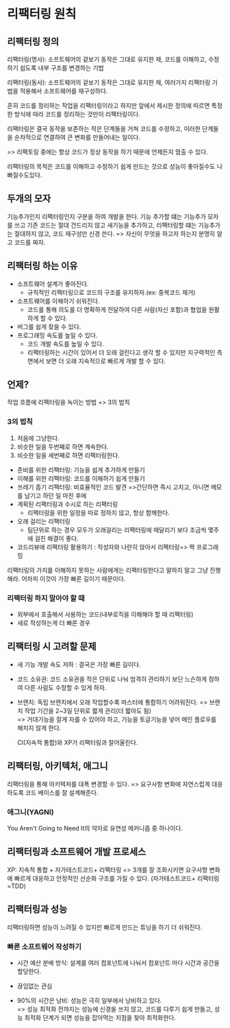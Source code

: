 # 리팩터링 원칙

## 리팩터링 정의

리팩터링(명사): 소프트웨어의 겉보기 동작은 그대로 유지한 채, 코드를 이해하고, 수정하기 쉽도록 내부 구조를 변경하는 기법

리팩터링(동사): 소프트웨어의 겉보기 동작은 그대로 유지한 채, 여러가지 리팩터링 기법을 적용해서 소프트웨어를 재구성하다.

흔히 코드를 정리하는 작업을 리팩터링이라고 하지만 앞에서 제시한 정의에 따르면 특정한 방식에 따라 코드를 정리하는 것만이 리팩터링이다.

리팩터링은 결국 동작을 보존하는 작은 단계들을 거쳐 코드를 수정하고, 이러한 단계들을 순차적으로 연결하여 큰 변화를 만들어내는 일이다.

=> 리팩토링 중에는 항상 코드가 정상 동작을 하기 때문에 언제든지 멈출 수 있다.

리팩터링의 목적은 코드를 이해하고 수정하기 쉽게 만드는 것으로 성능이 좋아질수도 나빠질수도있다.

## 두개의 모자

기능추가인지 리팩터링인지 구분을 하여 개발을 한다.
기능 추가할 떄는 기능추가 모자를 쓰고 기존 코드는 절대 건드리지 않고 새기능을 추가하고, 리팩터링할 떄는 기능추가는 절대하지 않고, 코드 재구성만 신경 쓴다. => 자신이 무엇을 하고자 하는지 분명히 알고 코드를 짜자.

## 리팩터링 하는 이유

- 소프트웨어 설계가 좋아진다.
  - 규칙적인 리팩터링으로 코드의 구조를 유지하자.(ex: 중복코드 제거)
- 소프트웨어를 이해하기 쉬워진다.
  - 코드를 통해 의도를 더 명확하게 전달하여 다른 사람(자신 포함)과 협업을 원활하게 할 수 있다.
- 버그를 쉽게 찾을 수 있다.
- 프로그래밍 속도를 높일 수 있다.
  - 코드 개발 속도를 높일 수 있다.
  - 리팩터링하는 시간이 있어서 더 오래 걸린다고 생각 할 수 있지만 지구력적인 측면에서 보면 더 오래 지속적으로 빠르게 개발 할 수 있다.

## 언제?

작업 흐름에 리팩터링을 녹이는 방법 => 3의 법칙

### 3의 법칙

1. 처음에 그냥한다.
2. 비슷한 일을 두번째로 하면 계속한다.
3. 비슷한 일을 세번째로 하면 리팩터링한다.

- 준비를 위한 리팩터링: 기능을 쉽게 추가하게 만들기
- 이해를 위한 리팩터링: 코드를 이해하기 쉽게 만들기
- 쓰레기 줍기 리팩터링: 비효율적인 코드 발견 =>간단하면 즉시 고치고, 아니면 메모를 남기고 하던 일 마친 후에
- 계획된 리팩터링과 수시로 하는 리팩터링
  - 리팩터링을 위한 일정을 따로 정하지 않고, 항상 함께한다.
- 오래 걸리는 리팩터링
  - 팀단위로 하는 경우 모두가 오래걸리는 리팩터링에 매달리기 보다 조금씩 몇주에 걸친 해결이 좋다.
- 코드리뷰에 리팩터링 활용하기 : 작성자와 나란히 앉아서 리팩터링=> 짝 프로그래밍

리팩터링의 가치를 이해하지 못하는 사람에게는 리팩터링한다고 말하지 말고 그냥 진행해라. 어차피 이것이 가장 빠른 길이기 때문이다.

### 리팩터링 하지 말아야 할 때

- 외부에서 호출해서 사용하는 코드(내부로직을 이해해야 할 때 리팩터링)
- 새로 작성하는게 더 빠른 경우

## 리팩터링 시 고려할 문제

- 새 기능 개발 속도 저하 : 결국은 가장 빠른 길이다.
- 코드 소유권: 코드 소유권을 작은 단위로 나눠 엄격히 관리하기 보단 느슨하게 정하여 다른 사람도 수정할 수 있게 하자.
- 브랜치: 독립 브랜치에서 오래 작업할수록 마스터에 통합하기 어려워진다. => 브랜치 작업 기간을 2~3일 단위로 짧게 관리(더 짧아도 됨)  
  => 거대기능을 잘게 자를 수 있어야 하고, 기능을 토글기능을 넣어 메인 플로우를 해치지 않게 한다.

  CI(지속적 통합)와 XP가 리팩터링과 잘어울린다.

## 리팩터링, 아키텍처, 애그니

리팩터링을 통해 아키텍처를 대폭 변경할 수 있다.
=> 요구사항 변화에 자연스럽게 대응하도록 코드 베이스를 잘 설계해준다.

### 애그니(YAGNI)

You Aren't Going to Need It의 약자로 유연성 메커니즘 중 하나이다.

## 리팩터링과 소프트웨어 개발 프로세스

XP: 지속적 통합 + 자가테스트코드+ 리팩터링
=> 3개를 잘 조화시키면 요구사항 변화에 빠르게 대응하고 안정적인 선순화 구조를 가질 수 있다.
(자가테스트코드+ 리팩터링 =TDD)

## 리팩터링과 성능

리팩터링하면 성능이 느려질 수 있지만 빠르게 만드는 튜닝을 하기 더 쉬워진다.

### 빠른 소프트웨어 작성하기

- 시간 예산 분배 방식: 설계를 여러 컴포넌트에 나눠서 컴포넌트 마다 시간과 공간을 할당한다.

- 끊임없는 관심
- 90%의 시간은 낭비: 성능은 극히 일부에서 낭비하고 있다.  
  => 성능 최적화 전까지는 성능에 신경을 쓰지 않고, 코드를 다루기 쉽게 만들고, 성능 최적화 단계가 되면 성능을 잡아먹는 지점을 찾아 최적화한다.
